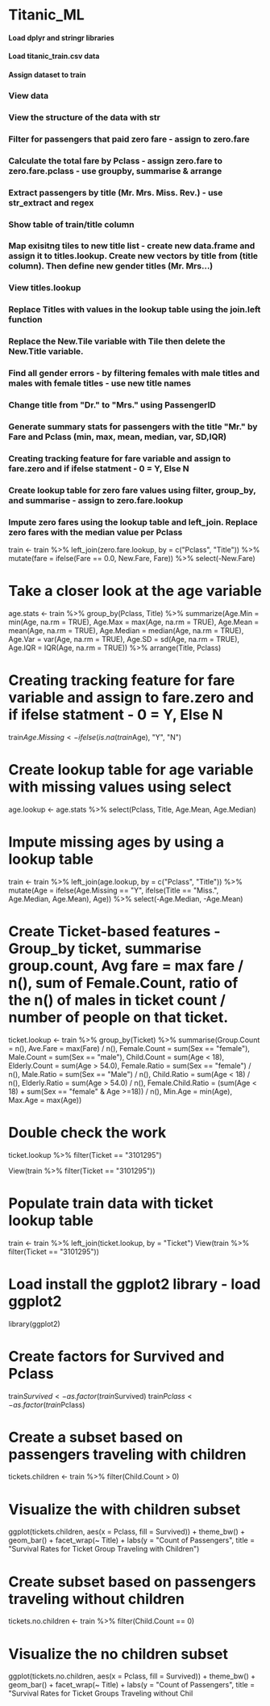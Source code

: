# Titanic_ML

#### Load dplyr and stringr libraries

#### Load titanic_train.csv data

#### Assign dataset to train

### View data

### View the structure of the data with str

### Filter for passengers that paid zero fare - assign to zero.fare

### Calculate the total fare by Pclass - assign zero.fare to zero.fare.pclass - use groupby, summarise & arrange

### Extract passengers by title (Mr. Mrs. Miss. Rev.) - use str_extract and regex

### Show table of train/title column

### Map exisitng tiles to new title list - create new data.frame and assign it to titles.lookup. Create new vectors by title from (title column). Then define new gender titles (Mr. Mrs...)

### View titles.lookup

### Replace Titles with values in the lookup table using the join.left function

### Replace the New.Tile variable with Tile then delete the New.Title variable. 

### Find all gender errors - by filtering females with male titles and males with female titles - use new title names

### Change title from "Dr." to "Mrs." using PassengerID

### Generate summary stats for passengers with the title "Mr." by Fare and Pclass (min, max, mean, median, var, SD,IQR)

### Creating tracking feature for fare variable and assign to fare.zero and if ifelse statment - 0 = Y, Else N 

### Create lookup table for zero fare values using filter, group_by, and summarise - assign to zero.fare.lookup

### Impute zero fares using the lookup table and left_join. Replace zero fares with the median value per Pclass

train <- train %>%
  left_join(zero.fare.lookup, by = c("Pclass", "Title")) %>%
  mutate(fare = ifelse(Fare == 0.0, New.Fare, Fare)) %>%
  select(-New.Fare)

# Take a closer look at the age variable

age.stats <- train %>%
  group_by(Pclass, Title) %>%
  summarize(Age.Min = min(Age, na.rm = TRUE),
            Age.Max = max(Age, na.rm = TRUE),
            Age.Mean = mean(Age, na.rm = TRUE),
            Age.Median = median(Age, na.rm = TRUE),
            Age.Var = var(Age, na.rm = TRUE),
            Age.SD = sd(Age, na.rm = TRUE),
            Age.IQR = IQR(Age, na.rm = TRUE)) %>%
  arrange(Title, Pclass)

# Creating tracking feature for fare variable and assign to fare.zero and if ifelse statment - 0 = Y, Else N 

train$Age.Missing <- ifelse(is.na(train$Age), "Y", "N")

# Create lookup table for age variable with missing values using select

age.lookup <- age.stats %>%
  select(Pclass, Title, Age.Mean, Age.Median)

# Impute missing ages by using a lookup table

train <- train %>%
  left_join(age.lookup, by = c("Pclass", "Title")) %>%
  mutate(Age = ifelse(Age.Missing == "Y",
                      ifelse(Title == "Miss.", Age.Median, Age.Mean),
                      Age)) %>%
  select(-Age.Median, -Age.Mean)

# Create Ticket-based features - Group_by ticket, summarise group.count, Avg fare = max fare / n(), sum of Female.Count, ratio of the n() of males in ticket count / number of people on that ticket.

ticket.lookup <- train %>%
  group_by(Ticket) %>%
  summarise(Group.Count = n(),
            Ave.Fare = max(Fare) / n(),
            Female.Count = sum(Sex == "female"),
            Male.Count = sum(Sex == "male"),
            Child.Count = sum(Age < 18),
            Elderly.Count = sum(Age > 54.0),
            Female.Ratio = sum(Sex == "female") / n(),
            Male.Ratio = sum(Sex == "Male") / n(),
            Child.Ratio = sum(Age < 18) / n(),
            Elderly.Ratio = sum(Age > 54.0) / n(),
            Female.Child.Ratio = (sum(Age < 18) +
                                  sum(Sex == "female" & Age >=18)) / n(),
            Min.Age = min(Age),
            Max.Age = max(Age))

# Double check the work

ticket.lookup %>% filter(Ticket == "3101295")

View(train %>% filter(Ticket == "3101295"))


# Populate train data with ticket lookup table

train <- train %>%
  left_join(ticket.lookup, by = "Ticket")
View(train %>% filter(Ticket == "3101295"))

# Load install the ggplot2 library - load ggplot2
library(ggplot2)

# Create factors for Survived and Pclass

train$Survived <- as.factor(train$Survived)
train$Pclass <- as.factor(train$Pclass)

# Create a subset based on passengers traveling with children

tickets.children <- train %>%
  filter(Child.Count > 0)

# Visualize the with children subset

ggplot(tickets.children, aes(x = Pclass, fill = Survived)) + 
  theme_bw() +
  geom_bar() +
  facet_wrap(~ Title) +
  labs(y = "Count of Passengers",
       title = "Survival Rates for Ticket Group Traveling with Children")

# Create subset based on passengers traveling without children

tickets.no.children <- train %>%
  filter(Child.Count == 0)

# Visualize the no children subset

ggplot(tickets.no.children, aes(x = Pclass, fill = Survived)) +
  theme_bw() +
  geom_bar() +
  facet_wrap(~ Title) +
  labs(y = "Count of Passengers",
title = "Survival Rates for Ticket Groups Traveling without Chil
